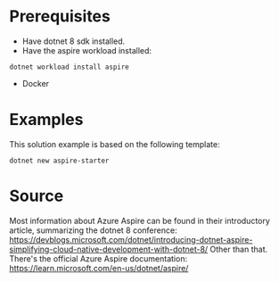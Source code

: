 # Prerequisites

- Have dotnet 8 sdk installed.
- Have the aspire workload installed:
```
dotnet workload install aspire
```
- Docker

# Examples

This solution example is based on the following template:
```
dotnet new aspire-starter
```

# Source

Most information about Azure Aspire can be found in their introductory article, summarizing the dotnet 8 conference: https://devblogs.microsoft.com/dotnet/introducing-dotnet-aspire-simplifying-cloud-native-development-with-dotnet-8/
Other than that. There's the official Azure Aspire documentation: https://learn.microsoft.com/en-us/dotnet/aspire/
